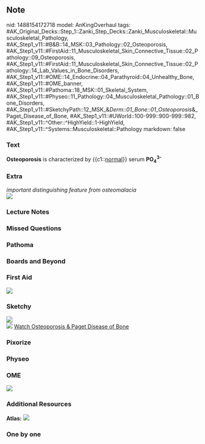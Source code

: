 ## Note
nid: 1488154172718
model: AnKingOverhaul
tags: #AK_Original_Decks::Step_1::Zanki_Step_Decks::Zanki_Musculoskeletal::Musculoskeletal_Pathology, #AK_Step1_v11::#B&B::14_MSK::03_Pathology::02_Osteoporosis, #AK_Step1_v11::#FirstAid::11_Musculoskeletal_Skin_Connective_Tissue::02_Pathology::09_Osteoporosis, #AK_Step1_v11::#FirstAid::11_Musculoskeletal_Skin_Connective_Tissue::02_Pathology::14_Lab_Values_in_Bone_Disorders, #AK_Step1_v11::#OME::14_Endocrine::04_Parathyroid::04_Unhealthy_Bone, #AK_Step1_v11::#OME_banner, #AK_Step1_v11::#Pathoma::18_MSK::01_Skeletal_System, #AK_Step1_v11::#Physeo::11_Pathology::04_Musculoskeletal_Pathology::01_Bone_Disorders, #AK_Step1_v11::#SketchyPath::12_MSK_&_Derm::01_Bone::01_Osteoporosis_&_Paget_Disease_of_Bone, #AK_Step1_v11::#UWorld::100-999::900-999::982, #AK_Step1_v11::^Other::^HighYield::1-HighYield, #AK_Step1_v11::^Systems::Musculoskeletal::Pathology
markdown: false

### Text
<div>
  <div>
    <b>Osteoporosis</b> is characterized by {{c1::<u>normal</u>}}
    serum <b>PO<sub>4</sub></b><sup style=
    "font-weight: bold;">3-</sup>
  </div>
</div>

### Extra
<div>
  <i>important distinguishing feature from</i> <i>osteomalacia</i>
</div>
<div><img src="paste-158724811391355.jpg"></div>

### Lecture Notes


### Missed Questions


### Pathoma


### Boards and Beyond


### First Aid
<img src="tmpBICuz1.png">

### Sketchy
<div><img src=
"Zoverall%20picture%20(56)_1566160514431.jpg"></div><img src=
"tmpdRUB5z_1566160514431_1566160514431.png"> <a href=
"https://dashboard.sketchy.com/study/medical/courses/medical-pathophysiology/units/medical-pathophysiology-musculoskeletal-derm/videos/medical-pathophysiology-musculoskeletal-and-derm-bone-osteoporosis-and-paget-disease-of-bone?utm_source=anki&utm_medium=partnership&utm_campaign=february_update&utm_content=medical">
Watch Osteoporosis & Paget Disease of Bone</a>

### Pixorize


### Physeo


### OME
<div class="ome-widget">
  <a href="https://onlinemeded.org?ref=anki"><img src=
  "_OME_AnkiFlashcards_General_3.png"></a>
</div>

### Additional Resources
<b>Atlas:</b> <img src="tmppzrXlr.png">

### One by one

